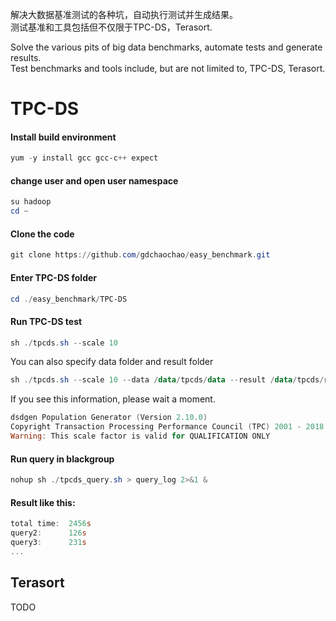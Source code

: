 解决大数据基准测试的各种坑，自动执行测试并生成结果。  
测试基准和工具包括但不仅限于TPC-DS，Terasort.  
  
Solve the various pits of big data benchmarks, automate tests and generate results.  
Test benchmarks and tools include, but are not limited to, TPC-DS, Terasort.

# TPC-DS
#### Install build environment
```powershell
yum -y install gcc gcc-c++ expect
```  
  
#### change user and open user namespace
```powershell
su hadoop
cd ~
```  
  
#### Clone the code
```powershell
git clone https://github.com/gdchaochao/easy_benchmark.git
```  
  
#### Enter TPC-DS folder
```powershell
cd ./easy_benchmark/TPC-DS
```  
  
#### Run TPC-DS test
```powershell
sh ./tpcds.sh --scale 10
```
You can also specify data folder and result folder
```powershell
sh ./tpcds.sh --scale 10 --data /data/tpcds/data --result /data/tpcds/result
```  
  
If you see this information, please wait a moment.
```powershell
dsdgen Population Generator (Version 2.10.0)
Copyright Transaction Processing Performance Council (TPC) 2001 - 2018
Warning: This scale factor is valid for QUALIFICATION ONLY
```  
  
#### Run query in blackgroup
```powershell
nohup sh ./tpcds_query.sh > query_log 2>&1 &
```  
  
#### Result like this:
```powershell
total time:  2456s
query2:      126s
query3:      231s
...
```  
  
## Terasort
TODO